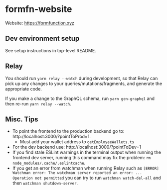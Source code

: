 # formfn-website

Website: https://formfunction.xyz

## Dev environment setup

See setup instructions in top-level README.

## Relay

You should run `yarn relay --watch` during development, so that Relay can pick up any changes to your queries/mutations/fragments, and generate the appropriate code.

If you make a change to the GraphQL schema, run `yarn gen-graphql` and then re-run `yarn relay --watch`.

## Misc. Tips

* To point the frontend to the production backend go to: http://localhost:3000/?pointToProd=1.
  * Must add your wallet address to `getEmployeeWallets.ts`
* For the dev backend use: http://localhost:3000/?pointToDev=1
* If you find stale ESLint warnings in the terminal output when running the frontend dev server, running this command may fix the problem: `rm node_modules/.cache/.eslintcache`.
* If you get an error from watchman when running Relay such as `[ERROR] Watchman error: The watchman server reported an error: ... Operation not permitted` you can try to run `watchman watch-del-all` and then `watchman shutdown-server`.